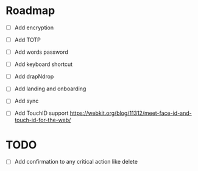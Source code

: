 # Roadmap

- [ ] Add encryption
- [ ] Add TOTP
- [ ] Add words password
- [ ] Add keyboard shortcut
- [ ] Add drapNdrop
- [ ] Add landing and onboarding
- [ ] Add sync
- [ ] Add TouchID support https://webkit.org/blog/11312/meet-face-id-and-touch-id-for-the-web/


# TODO

- [ ] Add confirmation to any critical action like delete